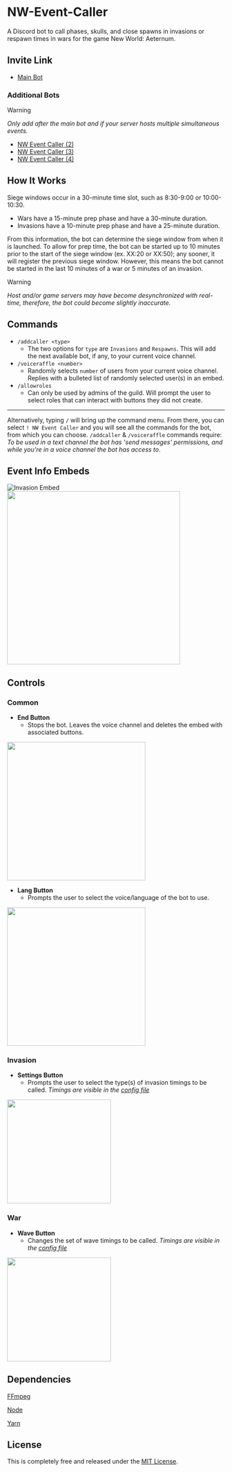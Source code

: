 # NW-Event-Caller

A Discord bot to call phases, skulls, and close spawns in invasions or respawn times in wars for the game New World: Aeternum.

## Invite Link

- [Main Bot](https://discord.com/oauth2/authorize?client_id=1171903368713744454)

### Additional Bots

> [!WARNING]
> *Only add after the main bot and if your server hosts multiple simultaneous events.*
- [NW Event Caller (2)](https://discord.com/oauth2/authorize?client_id=1173464789293469837)
- [NW Event Caller (3)](https://discord.com/oauth2/authorize?client_id=1173465231079522406)
- [NW Event Caller (4)](https://discord.com/oauth2/authorize?client_id=1337627489094340688)

## How It Works

Siege windows occur in a 30-minute time slot, such as 8:30-9:00 or 10:00-10:30.

- Wars have a 15-minute prep phase and have a 30-minute duration.
- Invasions have a 10-minute prep phase and have a 25-minute duration.

From this information, the bot can determine the siege window from when it is launched. To allow for prep time, the bot can be started up to 10 minutes prior to the start of the siege window (ex. XX:20 or XX:50); any sooner, it will register the previous siege window. However, this means the bot cannot be started in the last 10 minutes of a war or 5 minutes of an invasion.

> [!WARNING]
> *Host and/or game servers may have become desynchronized with real-time, therefore, the bot could become slightly inaccurate.*

## Commands

- `/addcaller <type>`
  - The two options for `type` are `Invasions` and `Respawns`. This will add the next available bot, if any, to your current voice channel.
- `/voiceraffle <number>`
  - Randomly selects `number` of users from your current voice channel. Replies with a bulleted list of randomly selected user(s) in an embed.
- `/allowroles`
  - Can only be used by admins of the guild. Will prompt the user to select roles that can interact with buttons they did not create.
---
Alternatively, typing `/` will bring up the command menu. From there, you can select `! NW Event Caller` and you will see all the commands for the bot, from which you can choose. `/addcaller` & `/voiceraffle` commands require: _To be used in a text channel the bot has 'send messages' permissions, and while you're in a voice channel the bot has access to_.

## Event Info Embeds
![Invasion Embed](https://imgur.com/Xd92RMd.png)
<img src="https://github.com/user-attachments/assets/ec157ae8-8554-40a4-9d23-0876177eb019" width="400" />

## Controls
### Common
 - **End Button**
   - Stops the bot. Leaves the voice channel and deletes the embed with associated buttons.
<img src="https://github.com/user-attachments/assets/de09d3a4-fe4a-4e23-bda1-a3c2804330e6" width="320" />

 - **Lang Button**
   - Prompts the user to select the voice/language of the bot to use.

<img src="https://github.com/user-attachments/assets/269b71fa-3bf2-4c99-a2b3-4d23db2b776d" width="320" />

### Invasion
 - **Settings Button**
   - Prompts the user to select the type(s) of invasion timings to be called. *Timings are visible in the [config file](/src/config.js)*
<img src="https://github.com/user-attachments/assets/608d8f53-37ac-4d58-8f08-0f54f372e3b4" width="240" />

### War
 - **Wave Button**
   - Changes the set of wave timings to be called. *Timings are visible in the [config file](/src/config.js)*
<img src="https://github.com/user-attachments/assets/508b8e70-be48-4fb0-8515-459c225a42cd" width="240" />

## Dependencies

[FFmpeg](https://ffmpeg.org/)

[Node](https://nodejs.org/)

[Yarn](https://yarnpkg.com/)

## License

This is completely free and released under the [MIT License](/LICENSE).
